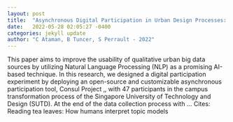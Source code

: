 ```yaml
---
layout: post
title:  "Asynchronous Digital Participation in Urban Design Processes: Qualitative Data Exploration and Analysis With Natural Language Processing"
date:   2022-05-28 02:05:27 -0400
categories: jekyll update
author: "C Ataman, B Tuncer, S Perrault - 2022"
---
```

This paper aims to improve the usability of qualitative urban big data sources by utilizing Natural Language Processing (NLP) as a promising AI-based technique. In this research, we designed a digital participation experiment by deploying an open-source and customizable asynchronous participation tool,  Consul Project ‚, with 47 participants in the campus transformation process of the Singapore University of Technology and Design (SUTD). At the end of the data collection process with … Cites: ‪Reading tea leaves: How humans interpret topic models‬